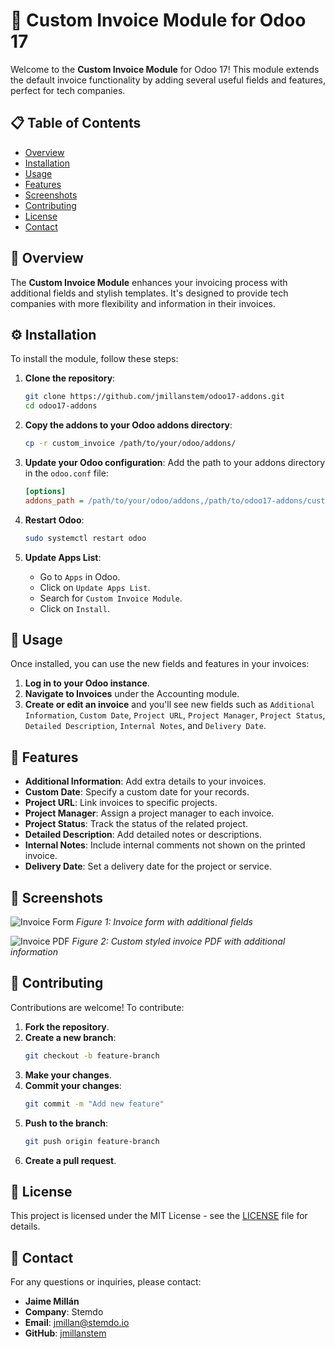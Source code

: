 # 🚀 Custom Invoice Module for Odoo 17

Welcome to the **Custom Invoice Module** for Odoo 17! This module extends the default invoice functionality by adding several useful fields and features, perfect for tech companies.

## 📋 Table of Contents

- [Overview](#overview)
- [Installation](#installation)
- [Usage](#usage)
- [Features](#features)
- [Screenshots](#screenshots)
- [Contributing](#contributing)
- [License](#license)
- [Contact](#contact)

## 📝 Overview

The **Custom Invoice Module** enhances your invoicing process with additional fields and stylish templates. It's designed to provide tech companies with more flexibility and information in their invoices.

## ⚙️ Installation

To install the module, follow these steps:

1. **Clone the repository**:
    ```bash
    git clone https://github.com/jmillanstem/odoo17-addons.git
    cd odoo17-addons
    ```

2. **Copy the addons to your Odoo addons directory**:
    ```bash
    cp -r custom_invoice /path/to/your/odoo/addons/
    ```

3. **Update your Odoo configuration**:
    Add the path to your addons directory in the `odoo.conf` file:
    ```ini
    [options]
    addons_path = /path/to/your/odoo/addons,/path/to/odoo17-addons/custom_invoice
    ```

4. **Restart Odoo**:
    ```bash
    sudo systemctl restart odoo
    ```

5. **Update Apps List**:
    - Go to `Apps` in Odoo.
    - Click on `Update Apps List`.
    - Search for `Custom Invoice Module`.
    - Click on `Install`.

## 🚀 Usage

Once installed, you can use the new fields and features in your invoices:

1. **Log in to your Odoo instance**.
2. **Navigate to Invoices** under the Accounting module.
3. **Create or edit an invoice** and you'll see new fields such as `Additional Information`, `Custom Date`, `Project URL`, `Project Manager`, `Project Status`, `Detailed Description`, `Internal Notes`, and `Delivery Date`.

## 🌟 Features

- **Additional Information**: Add extra details to your invoices.
- **Custom Date**: Specify a custom date for your records.
- **Project URL**: Link invoices to specific projects.
- **Project Manager**: Assign a project manager to each invoice.
- **Project Status**: Track the status of the related project.
- **Detailed Description**: Add detailed notes or descriptions.
- **Internal Notes**: Include internal comments not shown on the printed invoice.
- **Delivery Date**: Set a delivery date for the project or service.

## 📸 Screenshots

![Invoice Form](https://via.placeholder.com/800x400?text=Invoice+Form+with+Custom+Fields)
*Figure 1: Invoice form with additional fields*

![Invoice PDF](https://via.placeholder.com/800x400?text=Custom+Styled+Invoice+PDF)
*Figure 2: Custom styled invoice PDF with additional information*

## 🤝 Contributing

Contributions are welcome! To contribute:

1. **Fork the repository**.
2. **Create a new branch**:
    ```bash
    git checkout -b feature-branch
    ```
3. **Make your changes**.
4. **Commit your changes**:
    ```bash
    git commit -m "Add new feature"
    ```
5. **Push to the branch**:
    ```bash
    git push origin feature-branch
    ```
6. **Create a pull request**.

## 📄 License

This project is licensed under the MIT License - see the [LICENSE](LICENSE) file for details.

## 📧 Contact

For any questions or inquiries, please contact:

- **Jaime Millán**
- **Company**: Stemdo
- **Email**: jmillan@stemdo.io
- **GitHub**: [jmillanstem](https://github.com/jmillanstem)
